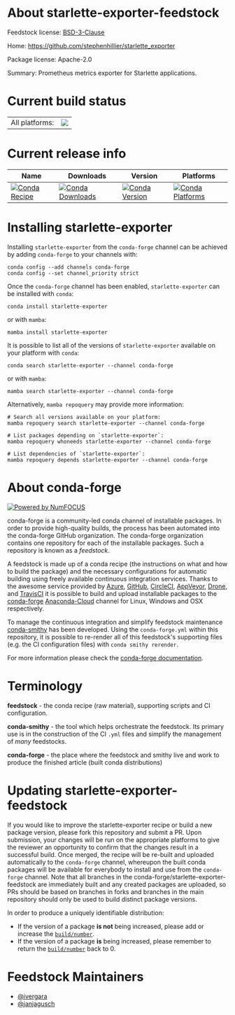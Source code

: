 About starlette-exporter-feedstock
==================================

Feedstock license: [BSD-3-Clause](https://github.com/conda-forge/starlette-exporter-feedstock/blob/main/LICENSE.txt)

Home: https://github.com/stephenhillier/starlette_exporter

Package license: Apache-2.0

Summary: Prometheus metrics exporter for Starlette applications.

Current build status
====================


<table><tr><td>All platforms:</td>
    <td>
      <a href="https://dev.azure.com/conda-forge/feedstock-builds/_build/latest?definitionId=16725&branchName=main">
        <img src="https://dev.azure.com/conda-forge/feedstock-builds/_apis/build/status/starlette-exporter-feedstock?branchName=main">
      </a>
    </td>
  </tr>
</table>

Current release info
====================

| Name | Downloads | Version | Platforms |
| --- | --- | --- | --- |
| [![Conda Recipe](https://img.shields.io/badge/recipe-starlette--exporter-green.svg)](https://anaconda.org/conda-forge/starlette-exporter) | [![Conda Downloads](https://img.shields.io/conda/dn/conda-forge/starlette-exporter.svg)](https://anaconda.org/conda-forge/starlette-exporter) | [![Conda Version](https://img.shields.io/conda/vn/conda-forge/starlette-exporter.svg)](https://anaconda.org/conda-forge/starlette-exporter) | [![Conda Platforms](https://img.shields.io/conda/pn/conda-forge/starlette-exporter.svg)](https://anaconda.org/conda-forge/starlette-exporter) |

Installing starlette-exporter
=============================

Installing `starlette-exporter` from the `conda-forge` channel can be achieved by adding `conda-forge` to your channels with:

```
conda config --add channels conda-forge
conda config --set channel_priority strict
```

Once the `conda-forge` channel has been enabled, `starlette-exporter` can be installed with `conda`:

```
conda install starlette-exporter
```

or with `mamba`:

```
mamba install starlette-exporter
```

It is possible to list all of the versions of `starlette-exporter` available on your platform with `conda`:

```
conda search starlette-exporter --channel conda-forge
```

or with `mamba`:

```
mamba search starlette-exporter --channel conda-forge
```

Alternatively, `mamba repoquery` may provide more information:

```
# Search all versions available on your platform:
mamba repoquery search starlette-exporter --channel conda-forge

# List packages depending on `starlette-exporter`:
mamba repoquery whoneeds starlette-exporter --channel conda-forge

# List dependencies of `starlette-exporter`:
mamba repoquery depends starlette-exporter --channel conda-forge
```


About conda-forge
=================

[![Powered by
NumFOCUS](https://img.shields.io/badge/powered%20by-NumFOCUS-orange.svg?style=flat&colorA=E1523D&colorB=007D8A)](https://numfocus.org)

conda-forge is a community-led conda channel of installable packages.
In order to provide high-quality builds, the process has been automated into the
conda-forge GitHub organization. The conda-forge organization contains one repository
for each of the installable packages. Such a repository is known as a *feedstock*.

A feedstock is made up of a conda recipe (the instructions on what and how to build
the package) and the necessary configurations for automatic building using freely
available continuous integration services. Thanks to the awesome service provided by
[Azure](https://azure.microsoft.com/en-us/services/devops/), [GitHub](https://github.com/),
[CircleCI](https://circleci.com/), [AppVeyor](https://www.appveyor.com/),
[Drone](https://cloud.drone.io/welcome), and [TravisCI](https://travis-ci.com/)
it is possible to build and upload installable packages to the
[conda-forge](https://anaconda.org/conda-forge) [Anaconda-Cloud](https://anaconda.org/)
channel for Linux, Windows and OSX respectively.

To manage the continuous integration and simplify feedstock maintenance
[conda-smithy](https://github.com/conda-forge/conda-smithy) has been developed.
Using the ``conda-forge.yml`` within this repository, it is possible to re-render all of
this feedstock's supporting files (e.g. the CI configuration files) with ``conda smithy rerender``.

For more information please check the [conda-forge documentation](https://conda-forge.org/docs/).

Terminology
===========

**feedstock** - the conda recipe (raw material), supporting scripts and CI configuration.

**conda-smithy** - the tool which helps orchestrate the feedstock.
                   Its primary use is in the construction of the CI ``.yml`` files
                   and simplify the management of *many* feedstocks.

**conda-forge** - the place where the feedstock and smithy live and work to
                  produce the finished article (built conda distributions)


Updating starlette-exporter-feedstock
=====================================

If you would like to improve the starlette-exporter recipe or build a new
package version, please fork this repository and submit a PR. Upon submission,
your changes will be run on the appropriate platforms to give the reviewer an
opportunity to confirm that the changes result in a successful build. Once
merged, the recipe will be re-built and uploaded automatically to the
`conda-forge` channel, whereupon the built conda packages will be available for
everybody to install and use from the `conda-forge` channel.
Note that all branches in the conda-forge/starlette-exporter-feedstock are
immediately built and any created packages are uploaded, so PRs should be based
on branches in forks and branches in the main repository should only be used to
build distinct package versions.

In order to produce a uniquely identifiable distribution:
 * If the version of a package **is not** being increased, please add or increase
   the [``build/number``](https://docs.conda.io/projects/conda-build/en/latest/resources/define-metadata.html#build-number-and-string).
 * If the version of a package **is** being increased, please remember to return
   the [``build/number``](https://docs.conda.io/projects/conda-build/en/latest/resources/define-metadata.html#build-number-and-string)
   back to 0.

Feedstock Maintainers
=====================

* [@ivergara](https://github.com/ivergara/)
* [@janjagusch](https://github.com/janjagusch/)

